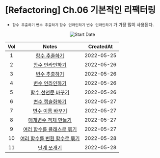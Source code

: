 # [Refactoring] Ch.06 기본적인 리팩터링

- `함수 추출하기` `변수 추출하기` `함수 인라인하기` `변수 인라인하기` 가 가장 많이 사용된다.
  <br/>

<div align="center">

![Start Date](https://img.shields.io/badge/Start%20Date-2022--05--25-23d16b.svg)

| Vol |                   Notes                    | CreatedAt  |
| :-: | :----------------------------------------: | :--------: |
|  1  |         [함수 추출하기](ch06-1.md)         | 2022-05-25 |
|  2  |        [함수 인라인하기](ch06-2.md)        | 2022-05-26 |
|  3  |         [변수 추출하기](ch06-3.md)         | 2022-05-26 |
|  4  |        [변수 인라인하기](ch06-4.md)        | 2022-05-26 |
|  5  |      [함수 선언문 바꾸기](ch06-5.md)       | 2022-05-26 |
|  6  |        [변수 캡슐화하기](ch06-6.md)        | 2022-05-27 |
|  7  |       [변수 이름 바꾸기](ch06-7.md)        | 2022-05-27 |
|  8  |     [매개변수 객체 만들기](ch06-8.md)      | 2022-05-27 |
|  9  |   [여러 함수를 클래스로 묶기](ch06-9.md)   | 2022-05-27 |
| 10  | [여러 함수를 변환 함수로 묶기](ch06-10.md) | 2022-05-28 |
| 11  |         [단계 쪼개기](ch06-11.md)          | 2022-05-28 |

</div>

